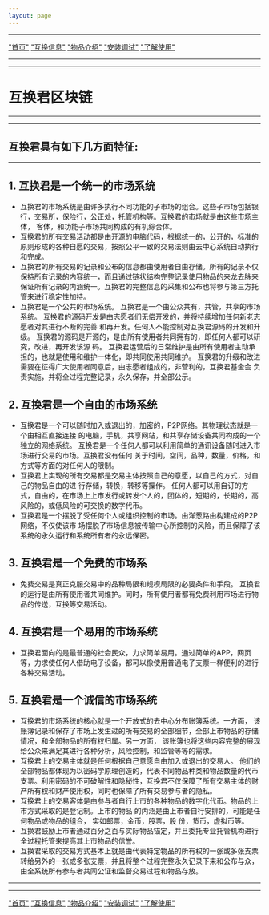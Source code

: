 ```yaml
---
layout: page
---
```

---

&#x00009;&#x00009; &Tab; ["首页"](https://ubarterchain.github.io/) &Tab; ["互换信息"](/info/) &Tab; ["物品介绍"](/list/) &Tab;  ["安装调试"](/install/) &Tab;  ["了解使用"](/learn/) 

---
---

# 互换君区块链 #

---
---

##  互换君具有如下几方面特征: ##

---

## 1. 互换君是一个统一的市场系统 ## 
- 互换君的市场系统是由许多执行不同功能的子市场的组合。这些子市场包括银行，交易所，保险行，公正处，托管机构等。互换君的市场就是由这些市场主体， 客体，和功能子市场共同构成的有机综合体。
- 互换君的所有交易活动都是由开源的电脑代码，根据统一的，公开的，标准的原则形成的各种自愿的交易，按照公平一致的交易法则由去中心系统自动执行和完成。
- 互换君的所有交易的记录和公布的信息都由使用者自由存储。所有的记录不仅保持所有记录的内容统一，而且通过链状结构完整记录使用物品的来龙去脉来保证所有记录的内涵统一。互换君的完整信息的采集和公布也将参与第三方托管来进行稳定性加持。
- 互换君是一个公共的市场系统。 互换君是一个由公众共有，共管，共享的市场系统。 互换君的源码开发是由志愿者们无偿开发的，并将持续增加任何新老志愿者对其进行不断的完善 和再开发。任何人不能控制对互换君源码的开发和升级。 互换君的源码是开源的，是由所有使用者共同拥有的，即任何人都可以研究，改进，再开发该源 码。 互换君运营后的日常维护是由所有使用者主动承担的，也就是使用和维护一体化，即共同使用共同维护。 互换君的升级和改进需要在征得广大使用者同意后，由志愿者组成的，非营利的，互换君基金会 负责实施，并将全过程完整记录，永久保存，并全部公示。
## 2. 互换君是一个自由的市场系统 ##
- 互换君是一个可以随时加入或退出的，加密的，P2P网络。其物理状态就是一个由相互直接连接 的电脑，手机，共享网站，和共享存储设备共同构成的一个独立的网络系统。 互换君是一个任何人都可以利用简单的通讯设备随时进入市场进行交易的市场。互换君没有任何 关于时间，空间，品种，数量，价格，和方式等方面的对任何人的限制。 
- 互换君上实现的所有交易都是交易主体按照自己的意愿，以自己的方式，对自己的物品自由的进 行存储，转换，转移等操作。 任何人都可以用自订的方式，自由的，在市场上上市发行或转发个人的，团体的，短期的，长期的，高风险的，或低风险的可交换的数字代币。
- 互换君是一个摆脱了受任何个人或组织控制的市场。由洋葱路由构建成的P2P网络，不仅使该市 场摆脱了市场信息被传输中心所控制的风险，而且保障了该系统的永久运行和系统所有者的永远保密。
## 3. 互换君是一个免费的市场系 ##
- 免费交易是真正克服交易中的品种局限和规模局限的必要条件和手段。 互换君的运行是由所有使用者共同维护。同时，所有使用者都有免费利用市场进行物品的传送，互换等交易活动。
## 4. 互换君是一个易用的市场系统 ##
- 互换君面向的是最普通的社会民众，力求简单易用。通过简单的APP，网页等，力求使任何人借助电子设备，都可以像使用普通电子支票一样便利的进行各种交易活动。
## 5. 互换君是一个诚信的市场系统 ##
- 互换君的市场系统的核心就是一个开放式的去中心分布账簿系统。一方面， 该账簿记录和保存了市场上发生过的所有交易的全部细节，全部上市物品的存储情况，和全部物品的所有权归属。另一方面， 该账簿也将这些内容完整的展现给公众来满足其进行各种分析，风险控制，和监管等等的需求。 
- 互换君上的交易主体就是任何根据自己意愿自由加入或退出的交易人。 他们的全部物品都体现为以密码学原理创造的，代表不同物品种类和物品数量的代币支票。利用密码的不可破解性和隐秘性，互换君不仅保障了所有交易主体的财产所有权和财产使用权，同时也保障了所有交易参与者的隐私。
- 互换君上的交易客体是由参与者自行上市的各种物品的数字化代币。物品的上市方式采取的是登记制。上市的物品 的内涵是由上市者自行安排的，可能是任何物品或物品的组合， 实如邮票，金币，股票，股 份，货币，虚拟币等。
- 互换君鼓励上市者通过百分之百与实际物品锚定，并且委托专业托管机构进行全过程托管来提高其上市物品的信誉。
- 互换君采取的交易方式基本上就是由代表特定物品的所有权的一张或多张支票转给另外的一张或多张支票，并且将整个过程完整永久记录下来和公布与众，由全系统所有参与者共同公证和监督交易过程和物品存放。

---
---

["首页"](https://ubarterchain.github.io/) ["互换信息"](/info/)  ["物品介绍"](/list/)   ["安装调试"](/install/)   ["了解使用"](/learn/) 
